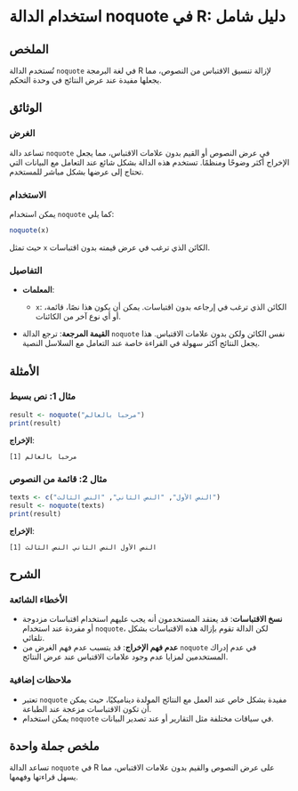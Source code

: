 <!--
Meta Description: # استخدام الدالة noquote في R: دليل شامل ## الملخص تُستخدم الدالة `noquote` في لغة البرمجة R لإزالة تنسيق الاقتباس من النصوص، مما يجعلها مفيدة عند عرض...
Meta Keywords: noquote, عند, الدالة, النص, استخدام
-->

# استخدام الدالة noquote في R: دليل شامل

## الملخص
تُستخدم الدالة `noquote` في لغة البرمجة R لإزالة تنسيق الاقتباس من النصوص، مما يجعلها مفيدة عند عرض النتائج في وحدة التحكم.

## الوثائق
### الغرض
تساعد دالة `noquote` في عرض النصوص أو القيم بدون علامات الاقتباس، مما يجعل الإخراج أكثر وضوحًا ومنظمًا. تستخدم هذه الدالة بشكل شائع عند التعامل مع البيانات التي تحتاج إلى عرضها بشكل مباشر للمستخدم.

### الاستخدام
يمكن استخدام `noquote` كما يلي:
```R
noquote(x)
```
حيث تمثل `x` الكائن الذي ترغب في عرض قيمته بدون اقتباسات.

### التفاصيل
- **المعلمات**:
  - `x`: الكائن الذي ترغب في إرجاعه بدون اقتباسات. يمكن أن يكون هذا نصًا، قائمة، أو أي نوع آخر من الكائنات.
  
- **القيمة المرجعة**:
  ترجع الدالة `noquote` نفس الكائن ولكن بدون علامات الاقتباس. هذا يجعل النتائج أكثر سهولة في القراءة خاصة عند التعامل مع السلاسل النصية.

## الأمثلة
### مثال 1: نص بسيط
```R
result <- noquote("مرحبا بالعالم")
print(result)
```
**الإخراج**:
```
[1] مرحبا بالعالم
```

### مثال 2: قائمة من النصوص
```R
texts <- c("النص الأول", "النص الثاني", "النص الثالث")
result <- noquote(texts)
print(result)
```
**الإخراج**:
```
[1] النص الأول النص الثاني النص الثالث
```

## الشرح
### الأخطاء الشائعة
- **نسخ الاقتباسات**: قد يعتقد المستخدمون أنه يجب عليهم استخدام اقتباسات مزدوجة أو مفردة عند استخدام `noquote`، لكن الدالة تقوم بإزالة هذه الاقتباسات بشكل تلقائي. 
- **عدم فهم الإخراج**: قد يتسبب عدم فهم الغرض من `noquote` في عدم إدراك المستخدمين لمزايا عدم وجود علامات الاقتباس عند عرض النتائج.

### ملاحظات إضافية
- تعتبر `noquote` مفيدة بشكل خاص عند العمل مع النتائج المولدة ديناميكيًا، حيث يمكن أن تكون الاقتباسات مزعجة عند الطباعة.
- يمكن استخدام `noquote` في سياقات مختلفة مثل التقارير أو عند تصدير البيانات.

## ملخص جملة واحدة
تساعد الدالة `noquote` في R على عرض النصوص والقيم بدون علامات الاقتباس، مما يسهل قراءتها وفهمها.